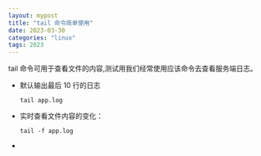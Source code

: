 ```yaml
---
layout: mypost
title: "tail 命令简单使用"
date: 2023-03-30
categories: "linux"
tags: 2023
---
```


tail 命令可用于查看文件的内容,测试用我们经常使用应该命令去查看服务端日志。

- 默认输出最后 10 行的日志

  ```shell
  tail app.log
  ```

- 实时查看文件内容的变化：
  ```shell
  tail -f app.log
  ```

- 
